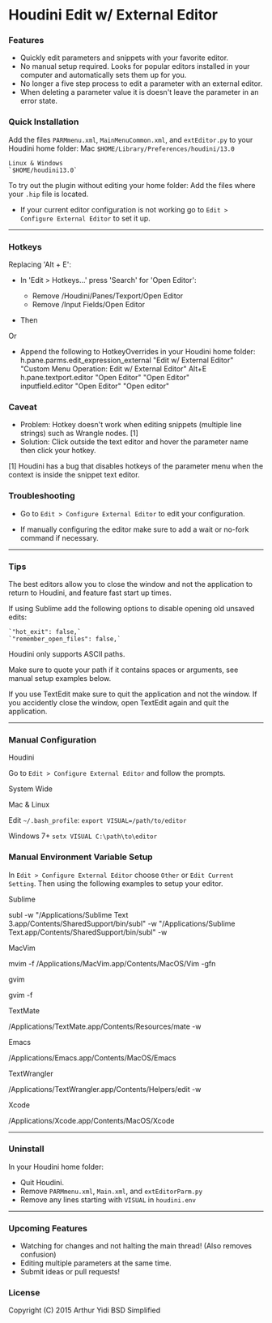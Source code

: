 # Houdini Edit w/ External Editor

### Features
- Quickly edit parameters and snippets with your favorite editor.
- No manual setup required. Looks for popular editors installed in your computer and
  automatically sets them up for you.
- No longer a five step process to edit a parameter with an external editor.
- When deleting a parameter value it is doesn't leave the parameter in an error state.

### Quick Installation
Add the files `PARMmenu.xml`, `MainMenuCommon.xml`, and `extEditor.py` to your Houdini home folder:
    Mac
    `$HOME/Library/Preferences/houdini/13.0`

    Linux & Windows
    `$HOME/houdini13.0`

To try out the plugin without editing your home folder:
    Add the files where your `.hip` file is located.

- If your current editor configuration is not working go to `Edit > Configure
  External Editor` to set it up.

-----------------------------------

### Hotkeys
Replacing 'Alt + E':
- In 'Edit > Hotkeys...' press 'Search' for 'Open Editor':
    - Remove /Houdini/Panes/Texport/Open Editor
    - Remove /Input Fields/Open Editor

- Then   

Or

- Append the following to HotkeyOverrides in your Houdini home folder:
    h.pane.parms.edit_expression_external	"Edit w/ External Editor"	"Custom Menu Operation: Edit w/ External Editor"	 Alt+E
    h.pane.textport.editor	"Open Editor"	"Open Editor"	
    inputfield.editor	"Open Editor"	"Open editor"	

### Caveat
- Problem: Hotkey doesn't work when editing snippets (multiple line strings) such
  as Wrangle nodes. [1]
- Solution: Click outside the text editor and hover the parameter name then
  click your hotkey.

[1] Houdini has a bug that disables hotkeys of the parameter menu when the
context is inside the snippet text editor.

### Troubleshooting 
- Go to `Edit > Configure External Editor` to edit your configuration.

- If manually configuring the editor make sure to add a wait or no-fork command
  if necessary. 

-----------------------------------

### Tips
The best editors allow you to close the window and not the application to
return to Houdini, and feature fast start up times.

If using Sublime add the following options to disable opening old unsaved edits:

    `"hot_exit": false,`
    `"remember_open_files": false,`

Houdini only supports ASCII paths.

Make sure to quote your path if it contains spaces or arguments, see manual
setup examples below.

If you use TextEdit make sure to quit the application and not the window.
If you accidently close the window, open TextEdit again and quit the application.

-----------------------------------

### Manual Configuration
Houdini

Go to `Edit > Configure External Editor` and follow the prompts.

System Wide

Mac & Linux

Edit `~/.bash_profile`:
    `export VISUAL=/path/to/editor`

Windows 7+
`setx VISUAL C:\path\to\editor`


### Manual Environment Variable Setup
In `Edit > Configure External Editor` choose `Other` or `Edit Current Setting`.
Then using the following examples to setup your editor.

Sublime

subl -w
"/Applications/Sublime Text 3.app/Contents/SharedSupport/bin/subl" -w
"/Applications/Sublime Text.app/Contents/SharedSupport/bin/subl" -w

MacVim

mvim -f
/Applications/MacVim.app/Contents/MacOS/Vim -gfn

gvim

gvim -f

TextMate

/Applications/TextMate.app/Contents/Resources/mate -w

Emacs

/Applications/Emacs.app/Contents/MacOS/Emacs

TextWrangler

/Applications/TextWrangler.app/Contents/Helpers/edit -w

Xcode

/Applications/Xcode.app/Contents/MacOS/Xcode

----------------------------------

### Uninstall
In your Houdini home folder:
- Quit Houdini.
- Remove `PARMmenu.xml`, `Main.xml`, and `extEditorParm.py`
- Remove any lines starting with `VISUAL` in `houdini.env`

----------------------------------

### Upcoming Features
- Watching for changes and not halting the main thread! (Also removes confusion)
- Editing multiple parameters at the same time.
- Submit ideas or pull requests!

### License
Copyright (C) 2015  Arthur Yidi
BSD Simplified
